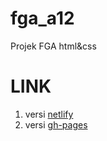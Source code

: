 # fga_a12
Projek FGA html&amp;css

# LINK
1. versi [netlify](https://kelompoka12.netlify.app/#)
2. versi [gh-pages](https://dickyafriza.github.io/fga_a12/)
